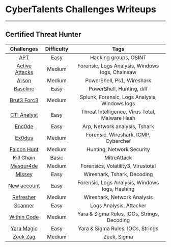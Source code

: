 # CyberTalents Challenges Writeups

***



## Certified Threat Hunter

| Challenges | Difficulty |                                                Tags                                                |
|:-------------:|:----------:|:--------------------------------------------------------------------------------------------------:|
| [APT](https://github.com/castiel-aj/Cybertalents-Challenges-Writeups/blob/master/Certified%20Threat%20Hunter/Challenges/APT/APT%20-%20Writeup.md) | Easy | Hacking groups,  OSINT |
| [Active Attacks](https://github.com/castiel-aj/Cybertalents-Challenges-Writeups/blob/master/Certified%20Threat%20Hunter/Challenges/Active%20Attacks%20-%20Hunting%20Windows%20Events%20and%20Logs/Active%20Attacks%20-%20Writeup.md) | Medium | Forensic, Logs Analysis, Windows logs, Chainsaw |
| [Arson](https://github.com/castiel-aj/Cybertalents-Challenges-Writeups/blob/master/Certified%20Threat%20Hunter/Challenges/Arson%20-%20Hunting%20with%20Powershell/Arson-Writeup.md) | Medium | PowerShell, Ps1, Wireshark |
| [Baseline](https://github.com/castiel-aj/Cybertalents-Challenges-Writeups/blob/master/Certified%20Threat%20Hunter/Challenges/BaseLine%20-%20Hunting%20with%20Powershell/Baseline-Writeup.md) | Easy | PowerShell, Hunting, diff |
| [Brut3 Forc3](https://github.com/castiel-aj/Cybertalents-Challenges-Writeups/blob/master/Certified%20Threat%20Hunter/Challenges/Brut3Forc3%20-%20Hunting%20Windows%20Events%20and%20Logs/Brut3Forc3_WriteUp.md) | Medium | Splunk, Forensic, Logs Analysis, Windows logs |
| [CTI Analyst](https://github.com/castiel-aj/Cybertalents-Challenges-Writeups/blob/master/Certified%20Threat%20Hunter/Challenges/CTI%20Analyst%20-%20MISP%20Threat%20Intelligence%20System/CTI%20Analyst%20-%20Writeup.md) | Easy | Threat Intelligence, Virus Total, Malware Hash |
| [Enc0de](https://github.com/castiel-aj/Cybertalents-Challenges-Writeups/blob/master/Certified%20Threat%20Hunter/Challenges/Enc0ded%20-%20Traffic%20Capturing/Enc0ded%20-%20Writeup.md) | Easy | Arp, Network analysis, Tshark |
| [Ex0dus](https://github.com/castiel-aj/Cybertalents-Challenges-Writeups/blob/master/Certified%20Threat%20Hunter/Challenges/Exodus%20-%20Netowrk%20Security/Exodus%20-%20Writeup.md) | Medium | Forensic, Wireshark, ICMP, Cyberchef |
| [Falcon Hunt](https://github.com/castiel-aj/Cybertalents-Challenges-Writeups/blob/master/Certified%20Threat%20Hunter/Challenges/Falcon%20Hunt%20-%20Network%20Security/Falcon%20Hunt%20-%20Writeup.md) | Medium | Hunting, Network Security |
| [Kill Chain](https://github.com/castiel-aj/Cybertalents-Challenges-Writeups/blob/master/Certified%20Threat%20Hunter/Challenges/Kill%20Chain%20-%20Threat%20Hunting%20Terminologies/Kill%20Chain%20-%20Writeup.md) | Basic | MitreAttack |
| [Masqur4de](https://github.com/castiel-aj/Cybertalents-Challenges-Writeups/blob/master/Certified%20Threat%20Hunter/Challenges/Masqur4de%20-%20Digital%20Forensics/Masqur4de%20-%20Writeup.md) | Medium | Forensics, Volatility3, Virustotal |
| [Missey](https://github.com/castiel-aj/Cybertalents-Challenges-Writeups/blob/master/Certified%20Threat%20Hunter/Challenges/Missey%20-%20Introduction%20to%20Zeek/Missey%20-%20Writeup.md) | Easy | Wireshark, Tshark, Decoding |
| [New account](https://github.com/castiel-aj/Cybertalents-Challenges-Writeups/blob/master/Certified%20Threat%20Hunter/Challenges/New%20Account%20-%20Hunting%20Windows%20Events%20and%20Logs/New%20Account%20-%20Writeup.md) | Easy | Forensic, Logs Analysis, Windows logs, Hashing |
| [Refresher](https://github.com/castiel-aj/Cybertalents-Challenges-Writeups/blob/master/Certified%20Threat%20Hunter/Challenges/Refresher%20-%20Wireshark%20in%20Depth/Refresher%20-%20Writeup.md) | Medium | Wireshark, Network Analysis |
| [Scanner](https://github.com/castiel-aj/Cybertalents-Challenges-Writeups/blob/master/Certified%20Threat%20Hunter/Challenges/Scanner%20-%20Hunting%20Windows%20Events%20and%20Logs/Scanner%20-%20Writeup.md) | Easy | Logs Analysis, Attacker |
| [Within Code](https://github.com/castiel-aj/Cybertalents-Challenges-Writeups/blob/master/Certified%20Threat%20Hunter/Challenges/Within%20Code%20-%20IoCs%2C%20YARA%2C%20%26%20Sigma%20Rules/Within%20Code%20-%20Writeup.md) | Medium | Yara & Sigma Rules, IOCs, Strings, Decoding |
| [Yara Magic](https://github.com/castiel-aj/Cybertalents-Challenges-Writeups/blob/master/Certified%20Threat%20Hunter/Challenges/Yara%20Magic%20-%20IoCs%2C%20YARA%2C%20%26%20Sigma%20Rules/Yara%20Magic%20-%20Writeup.md) | Easy | Yara & Sigma Rules, IOCs, Strings |
| [Zeek Zag](https://github.com/castiel-aj/Cybertalents-Challenges-Writeups/blob/master/Certified%20Threat%20Hunter/Challenges/Zeek-Zag%20-%20Introduction%20to%20Zeek/Zeek-Zag%20-%20Writeup.md) | Medium | Zeek, Sigma |


